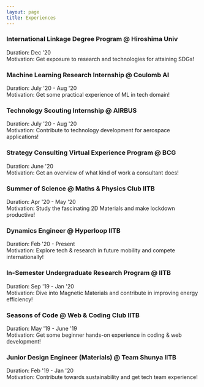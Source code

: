 ```yaml
---
layout: page
title: Experiences
---
```

### International Linkage Degree Program @ Hiroshima Univ
Duration: Dec '20\
Motivation: Get exposure to research and technologies for attaining SDGs!
### Machine Learning Research Internship @ Coulomb AI
Duration: July '20 - Aug '20\
Motivation: Get some practical experience of ML in tech domain!
### Technology Scouting Internship @ AIRBUS
Duration: July '20 - Aug '20\
Motivation: Contribute to technology development for aerospace applications!  
### Strategy Consulting Virtual Experience Program @ BCG
Duration: June '20\
Motivation: Get an overview of what kind of work a consultant does!
### Summer of Science @ Maths & Physics Club IITB
Duration: Apr '20 - May '20\
Motivation: Study the fascinating 2D Materials and make lockdown productive!
### Dynamics Engineer @ Hyperloop IITB
Duration: Feb '20 - Present\
Motivation: Explore tech & research in future mobility and compete internationally!
### In-Semester Undergraduate Research Program @ IITB
Duration: Sep '19 - Jan '20\
Motivation: Dive into Magnetic Materials and contribute in improving energy efficiency!
### Seasons of Code @ Web & Coding Club IITB
Duration: May '19 - June '19\
Motivation: Get some beginner hands-on experience in coding & web development!
### Junior Design Engineer (Materials) @ Team Shunya IITB
Duration: Feb '19 - Jan '20\
Motivation: Contribute towards sustainability and get tech team experience!
